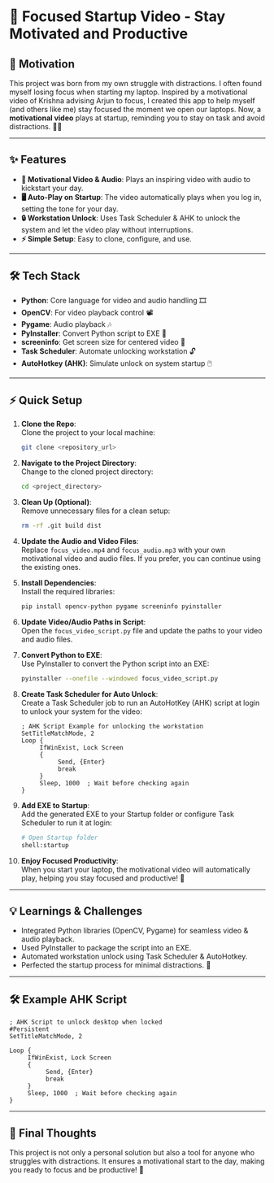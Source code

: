 # 🎯 Focused Startup Video - Stay Motivated and Productive 

## 🚀 Motivation

This project was born from my own struggle with distractions. I often found myself losing focus when starting my laptop. Inspired by a motivational video of Krishna advising Arjun to focus, I created this app to help myself (and others like me) stay focused the moment we open our laptops. Now, a **motivational video** plays at startup, reminding you to stay on task and avoid distractions. 🧘‍♂️

---

## ✨ Features

- **🎥 Motivational Video & Audio**: Plays an inspiring video with audio to kickstart your day.
- **🖥️ Auto-Play on Startup**: The video automatically plays when you log in, setting the tone for your day.
- **🔒 Workstation Unlock**: Uses Task Scheduler & AHK to unlock the system and let the video play without interruptions.
- **⚡ Simple Setup**: Easy to clone, configure, and use.

---

## 🛠️ Tech Stack

- **Python**: Core language for video and audio handling 🎞️
- **OpenCV**: For video playback control 📽️
- **Pygame**: Audio playback 🎶
- **PyInstaller**: Convert Python script to EXE 🔧
- **screeninfo**: Get screen size for centered video 📐
- **Task Scheduler**: Automate unlocking workstation 🔓
- **AutoHotkey (AHK)**: Simulate unlock on system startup 🖱️

---

## ⚡ Quick Setup

1. **Clone the Repo**:  
    Clone the project to your local machine:
    ```bash
    git clone <repository_url>
    ```

2. **Navigate to the Project Directory**:  
    Change to the cloned project directory:
    ```bash
    cd <project_directory>
    ```

3. **Clean Up (Optional)**:  
    Remove unnecessary files for a clean setup:
    ```bash
    rm -rf .git build dist
    ```

4. **Update the Audio and Video Files**:  
    Replace `focus_video.mp4` and `focus_audio.mp3` with your own motivational video and audio files. If you prefer, you can continue using the existing ones.

5. **Install Dependencies**:  
    Install the required libraries:
    ```bash
    pip install opencv-python pygame screeninfo pyinstaller
    ```

6. **Update Video/Audio Paths in Script**:  
    Open the `focus_video_script.py` file and update the paths to your video and audio files.

7. **Convert Python to EXE**:  
    Use PyInstaller to convert the Python script into an EXE:
    ```bash
    pyinstaller --onefile --windowed focus_video_script.py
    ```

8. **Create Task Scheduler for Auto Unlock**:  
    Create a Task Scheduler job to run an AutoHotKey (AHK) script at login to unlock your system for the video:
    ```ahk
    ; AHK Script Example for unlocking the workstation
    SetTitleMatchMode, 2
    Loop {
         IfWinExist, Lock Screen
         {
              Send, {Enter}
              break
         }
         Sleep, 1000  ; Wait before checking again
    }
    ```

9. **Add EXE to Startup**:  
    Add the generated EXE to your Startup folder or configure Task Scheduler to run it at login:
    ```bash
    # Open Startup folder
    shell:startup
    ```

10. **Enjoy Focused Productivity**:  
    When you start your laptop, the motivational video will automatically play, helping you stay focused and productive! 🎯
---

## 💡 Learnings & Challenges

- Integrated Python libraries (OpenCV, Pygame) for seamless video & audio playback.
- Used PyInstaller to package the script into an EXE.
- Automated workstation unlock using Task Scheduler & AutoHotkey.
- Perfected the startup process for minimal distractions. 🔑

---

## 🛠️ Example AHK Script

```ahk
; AHK Script to unlock desktop when locked
#Persistent
SetTitleMatchMode, 2

Loop {
     IfWinExist, Lock Screen
     {
          Send, {Enter}
          break
     }
     Sleep, 1000  ; Wait before checking again
}
```

---

## 💬 Final Thoughts

This project is not only a personal solution but also a tool for anyone who struggles with distractions. It ensures a motivational start to the day, making you ready to focus and be productive! 🚀
